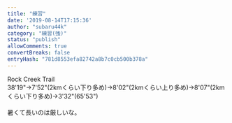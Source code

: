 ```yaml
---
title: "練習"
date: '2019-08-14T17:15:36'
author: "subaru44k"
category: "練習(強)"
status: "publish"
allowComments: true
convertBreaks: false
entryHash: "781d8553efa82742a8b7c0cb500b378a"
---
```

Rock Creek Trail<br>
38'19"→7'52"(2kmくらい下り多め)→8'02"(2kmくらい上り多め)→8'07"(2kmくらい下り多め)→3'32"(65'53")<br>
<br>
暑くて長いのは厳しいな。

